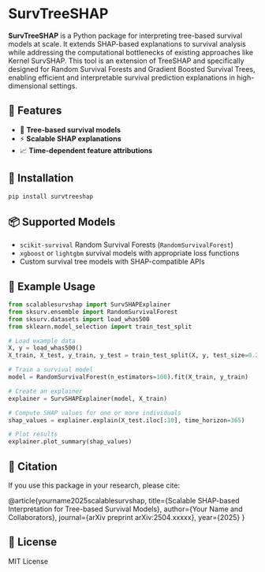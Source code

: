 # SurvTreeSHAP

**SurvTreeSHAP** is a Python package for interpreting tree-based survival models at scale. It extends SHAP-based explanations to survival analysis while addressing the computational bottlenecks of existing approaches like Kernel SurvSHAP. This tool is an extension of TreeSHAP and specifically designed for Random Survival Forests and Gradient Boosted Survival Trees, enabling efficient and interpretable survival prediction explanations in high-dimensional settings.

## 🚀 Features

- 🌳 **Tree-based survival models**
- ⚡ **Scalable SHAP explanations**
- 📈 **Time-dependent feature attributions**

## 🔧 Installation

```bash
pip install survtreeshap

```

## 📦 Supported Models

- `scikit-survival` Random Survival Forests (`RandomSurvivalForest`)
- `xgboost` or `lightgbm` survival models with appropriate loss functions
- Custom survival tree models with SHAP-compatible APIs

## 🧬 Example Usage

```python
from scalablesurvshap import SurvSHAPExplainer
from sksurv.ensemble import RandomSurvivalForest
from sksurv.datasets import load_whas500
from sklearn.model_selection import train_test_split

# Load example data
X, y = load_whas500()
X_train, X_test, y_train, y_test = train_test_split(X, y, test_size=0.2)

# Train a survival model
model = RandomSurvivalForest(n_estimators=100).fit(X_train, y_train)

# Create an explainer
explainer = SurvSHAPExplainer(model, X_train)

# Compute SHAP values for one or more individuals
shap_values = explainer.explain(X_test.iloc[:10], time_horizon=365)

# Plot results
explainer.plot_summary(shap_values)
```

## 🧪 Citation

If you use this package in your research, please cite:

@article{yourname2025scalablesurvshap,
  title={Scalable SHAP-based Interpretation for Tree-based Survival Models},
  author={Your Name and Collaborators},
  journal={arXiv preprint arXiv:2504.xxxxx},
  year={2025}
}

## 📄 License

MIT License
